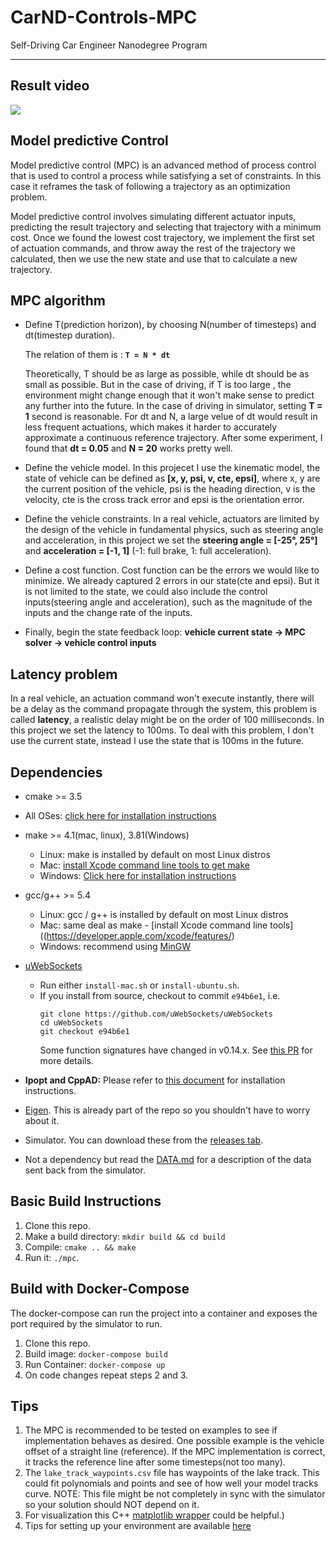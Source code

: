 # CarND-Controls-MPC
Self-Driving Car Engineer Nanodegree Program

---

## Result video

[![](MPC.JPG)](https://youtu.be/7U1u-J4k2Cc)

## Model predictive Control
Model predictive control (MPC) is an advanced method of process control that is used to control a process while satisfying a set of constraints. In this case it reframes the task of following a trajectory as an optimization problem.

Model predictive control involves simulating different actuator inputs, predicting the result trajectory and selecting that trajectory with a minimum cost. Once we found the lowest cost trajectory, we implement the first set of actuation commands, and throw away the rest of the trajectory we calculated, then we use the new state and use that to calculate a new trajectory.


## MPC algorithm
* Define T(prediction horizon), by choosing N(number of timesteps) and dt(timestep duration).

  The relation of them is : **`T = N * dt`**

  Theoretically, T should be as large as possible, while dt should be as small as possible. But in the case of driving, if T is too large , the environment might change enough that it won't make sense to predict any further into the future. In the case of driving in simulator, setting **T = 1** second is reasonable. For dt and N, a large velue of dt would result in less frequent actuations, which makes it harder to accurately approximate a continuous reference trajectory. After some experiment, I found that **dt = 0.05** and **N = 20** works pretty well.

* Define the vehicle model.
  In this projecet I use the kinematic model, the state of vehicle can be defined as **[x, y, psi, v, cte, epsi]**, where x, y are the current position of the vehicle, psi is the heading direction, v is the velocity, cte is the cross track error and epsi is the orientation error.  

* Define the vehicle constraints.
  In a real vehicle, actuators are limited by the design of the vehicle in fundamental physics, such as steering angle and acceleration, in this project we set the **steering angle = [-25°, 25°]** and **acceleration = [-1, 1]** (-1: full brake, 1: full acceleration).

* Define a cost function.
  Cost function can be the errors we would like to minimize. We already captured 2 errors in our state(cte and epsi). But it is not limited to the state, we could also include the control inputs(steering angle and acceleration), such as the magnitude of the inputs and the change rate of the inputs.

* Finally, begin the state feedback loop:
  **vehicle current state  ->  MPC solver  ->  vehicle control inputs**


## Latency problem
In a real vehicle, an actuation command won't execute instantly, there will be a delay as the command propagate through the system, this problem is called **latency**, a realistic delay might be on the order of 100 milliseconds.
In this project we set the latency to 100ms. To deal with this problem, I don't use the current state, instead I use the state that is 100ms in the future.



## Dependencies

* cmake >= 3.5
 * All OSes: [click here for installation instructions](https://cmake.org/install/)
* make >= 4.1(mac, linux), 3.81(Windows)
  * Linux: make is installed by default on most Linux distros
  * Mac: [install Xcode command line tools to get make](https://developer.apple.com/xcode/features/)
  * Windows: [Click here for installation instructions](http://gnuwin32.sourceforge.net/packages/make.htm)
* gcc/g++ >= 5.4
  * Linux: gcc / g++ is installed by default on most Linux distros
  * Mac: same deal as make - [install Xcode command line tools]((https://developer.apple.com/xcode/features/)
  * Windows: recommend using [MinGW](http://www.mingw.org/)
* [uWebSockets](https://github.com/uWebSockets/uWebSockets)
  * Run either `install-mac.sh` or `install-ubuntu.sh`.
  * If you install from source, checkout to commit `e94b6e1`, i.e.
    ```
    git clone https://github.com/uWebSockets/uWebSockets
    cd uWebSockets
    git checkout e94b6e1
    ```
    Some function signatures have changed in v0.14.x. See [this PR](https://github.com/udacity/CarND-MPC-Project/pull/3) for more details.

* **Ipopt and CppAD:** Please refer to [this document](https://github.com/udacity/CarND-MPC-Project/blob/master/install_Ipopt_CppAD.md) for installation instructions.
* [Eigen](http://eigen.tuxfamily.org/index.php?title=Main_Page). This is already part of the repo so you shouldn't have to worry about it.
* Simulator. You can download these from the [releases tab](https://github.com/udacity/self-driving-car-sim/releases).
* Not a dependency but read the [DATA.md](./DATA.md) for a description of the data sent back from the simulator.


## Basic Build Instructions

1. Clone this repo.
2. Make a build directory: `mkdir build && cd build`
3. Compile: `cmake .. && make`
4. Run it: `./mpc`.

## Build with Docker-Compose
The docker-compose can run the project into a container
and exposes the port required by the simulator to run.

1. Clone this repo.
2. Build image: `docker-compose build`
3. Run Container: `docker-compose up`
4. On code changes repeat steps 2 and 3.

## Tips

1. The MPC is recommended to be tested on examples to see if implementation behaves as desired. One possible example
is the vehicle offset of a straight line (reference). If the MPC implementation is correct, it tracks the reference line after some timesteps(not too many).
2. The `lake_track_waypoints.csv` file has waypoints of the lake track. This could fit polynomials and points and see of how well your model tracks curve. NOTE: This file might be not completely in sync with the simulator so your solution should NOT depend on it.
3. For visualization this C++ [matplotlib wrapper](https://github.com/lava/matplotlib-cpp) could be helpful.)
4.  Tips for setting up your environment are available [here](https://classroom.udacity.com/nanodegrees/nd013/parts/40f38239-66b6-46ec-ae68-03afd8a601c8/modules/0949fca6-b379-42af-a919-ee50aa304e6a/lessons/f758c44c-5e40-4e01-93b5-1a82aa4e044f/concepts/23d376c7-0195-4276-bdf0-e02f1f3c665d)
